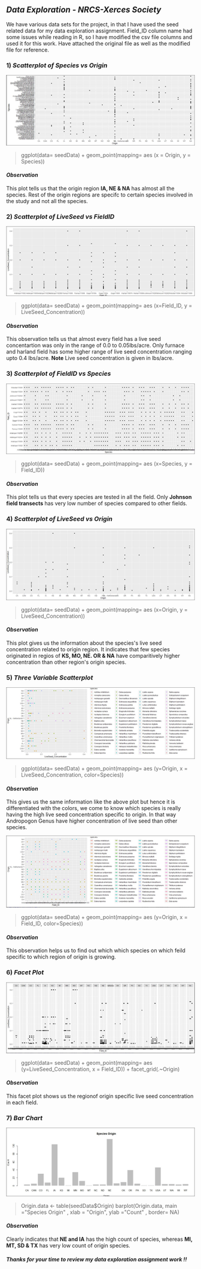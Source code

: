 
## _Data Exploration - NRCS-Xerces Society_

We have various data sets for the project, in that I have used the seed related data for my data exploration assignment. Field_ID column name had some issues while reading in R, so I have modified the csv file columns and used it for this work. Have attached the original file as well as the modified file for reference.

### 1) _Scatterplot of Species vs Origin_
![Scatterplot of Species vs Origin](https://github.com/anitha1987/D2D-Anitha/blob/master/DataExplorationFiles/Species_vs_Origin.JPG)
> ggplot(data= seedData) + geom_point(mapping= aes (x = Origin, y = Species))
  
#### _Observation_
This plot tells us that the origin region **IA, NE & NA** has almost all the species. Rest of the origin regions are specifc to certain species involved in the study and not all the species.

### 2) _Scatterplot of LiveSeed vs FieldID_
![Scatterplot of LiveSeed vs FieldID](https://github.com/anitha1987/D2D-Anitha/blob/master/DataExplorationFiles/Liveseed_vs_FieldID.JPG)
> ggplot(data= seedData) + geom_point(mapping= aes (x=Field_ID, y = LiveSeed_Concentration))
 
#### _Observation_
This observation tells us that almost every field has a live seed concentartion was only in the range of 0.0 to 0.05lbs/acre. Only furnace and harland field has some higher range of live seed concentration ranging upto 0.4 lbs/acre.
**Note**  Live seed concentration is given in lbs/acre.
 
### 3) _Scatterplot of FieldID vs Species_
![Scatterplot of FieldID vs Species](https://github.com/anitha1987/D2D-Anitha/blob/master/DataExplorationFiles/FiedID_vs_Species.JPG)
> ggplot(data= seedData) + geom_point(mapping= aes (x=Species, y = Field_ID))

#### _Observation_
This plot tells us that every species are tested in all the field. Only **Johnson field transects** has very low number of species compared to other fields.

### 4)  _Scatterplot of LiveSeed vs Origin_
![ Scatterplot of ](https://github.com/anitha1987/D2D-Anitha/blob/master/DataExplorationFiles/LiveSeed_vs_Origin.JPG)
> ggplot(data= seedData) + geom_point(mapping= aes (x=Origin, y = LiveSeed_Concentration))

#### _Observation_
This plot gives us the information about the species's live seed concentration related to origin region. It indicates that few species originated in regios of **KS, MO, NE. OR & NA** have comparitively higher concentration than other region's origin species.

### 5) _Three Variable Scatterplot_
![Three Variable Scattere Plot1](https://github.com/anitha1987/D2D-Anitha/blob/master/DataExplorationFiles/3variable_scatter_plot.JPG)
> ggplot(data= seedData) + geom_point(mapping= aes (y=Origin, x = LiveSeed_Concentration, color=Species))

#### _Observation_
This gives us the same information like the above plot but hence it is differentiated with the colors, we come to know which species is really having the high live seed concentration specific to origin. In that way Andropogon Genus have higher concentration of live seed than other species.

![Three Variable Scattere Plot2](https://github.com/anitha1987/D2D-Anitha/blob/master/DataExplorationFiles/3_variable_scattered_using_Geomsmooth.JPG)
> ggplot(data= seedData) + geom_point(mapping= aes (y=Origin, x = Field_ID, color=Species))

#### _Observation_
This observation helps us to find out which which species on which feild specific to which region of origin is growing.

### 6) _Facet Plot_
![ScattFacet Plot](https://github.com/anitha1987/D2D-Anitha/blob/master/DataExplorationFiles/Facet_Plot.JPG)
> ggplot(data= seedData) + geom_point(mapping= aes (y=LiveSeed_Concentration, x = Field_ID)) + facet_grid(.~Origin)

#### _Observation_
This facet plot shows us the regionof origin specific live seed concentration in each field.
  
### 7) _Bar Chart_
![Bar Chart](https://github.com/anitha1987/D2D-Anitha/blob/master/DataExplorationFiles/Bar_chart_Species_Origin.JPG)
> Origin.data <- table(seedData$Origin) 
barplot(Origin.data, main ="Species Origin" , xlab = "Origin", ylab ="Count" , border= NA) 

#### _Observation_
Clearly indicates that **NE and IA** has the high count of species, whereas **MI, MT, SD & TX** has very low count of origin species.

#### _Thanks for your time to review my data exploration assignment work !!_


